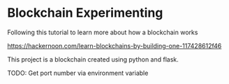 # Blockchain Experimenting

Following this tutorial to learn more about how a blockchain works

https://hackernoon.com/learn-blockchains-by-building-one-117428612f46

This project is a blockchain created using python and flask.

TODO: Get port number via environment variable
